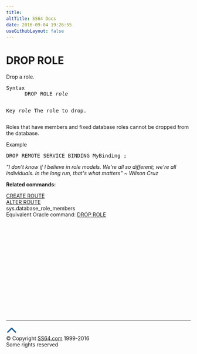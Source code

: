 ```yaml
---
title:
altTitle: SS64 Docs
date: 2016-09-04 19:26:55
useGithubLayout: false
---
```

<!-- #BeginLibraryItem "/Library/head_sql.lbi" --><!-- #EndLibraryItem --><h1>DROP ROLE</h1>
<p>Drop a role.</p>
<pre>Syntax
      DROP ROLE <i>role</i>

Key<i>
   </i><i>role</i>     The role to drop. </pre>
<p>  Roles that have members and  fixed database roles cannot be dropped from the database. </p>
<p>Example</p>
<pre>DROP REMOTE SERVICE BINDING MyBinding ;</pre>
<p class="quote"><i>"I don't know if I believe in role models. We're all so different; we're all individuals. In the long run, that's what matters" ~ Wilson Cruz</i></p>
<p><b>Related commands:</b></p>
<p>  <a href="route_c.html">CREATE ROUTE</a><br>
  <a href="route_a.html">ALTER ROUTE</a><br>
  sys.database_role_members  <br>
Equivalent Oracle command:  <a href="../ora/role_d.html">DROP ROLE</a></p><!-- #BeginLibraryItem "/Library/foot_sql.lbi" --><p>
<!-- ss64-sql -->
<ins class="adsbygoogle" style="display:inline-block;width:300px;height:250px" data-ad-client="ca-pub-6140977852749469" data-ad-slot="6953563613"></ins>
<script>
(adsbygoogle = window.adsbygoogle || []).push({});
</script></p>
<hr>
<div id="bl" class="footer"><a href="role_d.html#"><img src="../images/top.png" width="30" height="22" alt="Back to the Top"></a></div>
<div id="br" class="footer, tagline">© Copyright <a href="http://ss64.com/">SS64.com</a> 1999-2016<br>
Some rights reserved</div><!-- #EndLibraryItem -->


